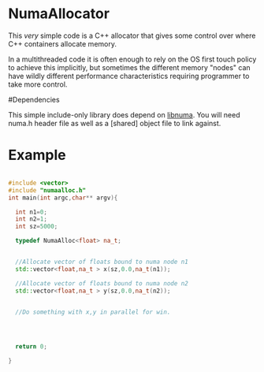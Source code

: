 # NumaAllocator

This *very* simple code is a C++ allocator that gives some control
over where C++ containers allocate memory.

In a multithreaded code it is often enough to rely on the OS
first touch policy to achieve this implicitly, but sometimes
the different memory "nodes" can have wildly
different performance characteristics requiring programmer
to take more control.


#Dependencies

This simple include-only library does depend
on [libnuma](http://oss.sgi.com/projects/libnuma/).
You will need numa.h header file as well as 
a [shared] object file to link against.


# Example



```c++

#include <vector>
#include "numaalloc.h"
int main(int argc,char** argv){

  int n1=0;
  int n2=1;
  int sz=5000;

  typedef NumaAlloc<float> na_t;


  //Allocate vector of floats bound to numa node n1
  std::vector<float,na_t > x(sz,0.0,na_t(n1));

  //Allocate vector of floats bound to numa node n2
  std::vector<float,na_t > y(sz,0.0,na_t(n2));


  //Do something with x,y in parallel for win.




  return 0;

}


```

